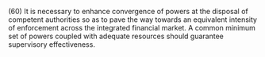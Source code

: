 (60) It is necessary to enhance convergence of powers at the disposal of competent authorities so as to pave the way towards an equivalent intensity of enforcement across the integrated financial market. A common minimum set of powers coupled with adequate resources should guarantee supervisory effectiveness.